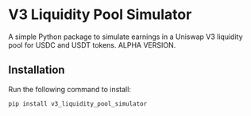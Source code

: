 # V3 Liquidity Pool Simulator

A simple Python package to simulate earnings in a Uniswap V3 liquidity pool for USDC and USDT tokens. ALPHA VERSION.

## Installation

Run the following command to install:

```bash
pip install v3_liquidity_pool_simulator
